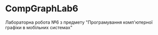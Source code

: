 # CompGraphLab6
 Лабораторна робота №6 з предмету "Програмування комп'ютерної графіки в мобільних системах"
